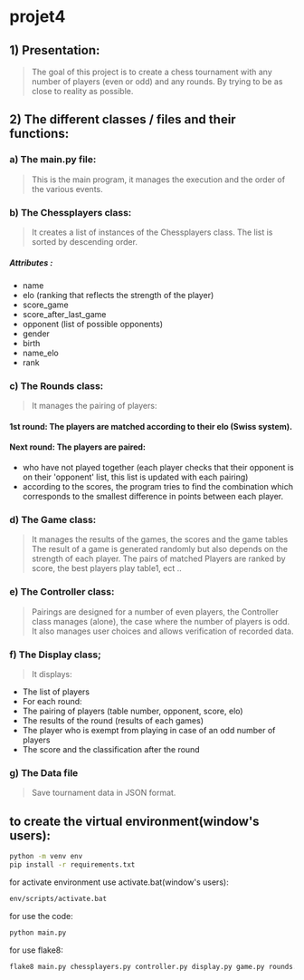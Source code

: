 # projet4

## 1) Presentation:

>The goal of this project is to create a chess tournament with any number of players (even or odd) and any rounds.
>By trying to be as close to reality as possible.

## 2) The different classes / files and their functions:

### a) The main.py file:
>This is the main program, it manages the execution and the order of the various events.

### b) The Chessplayers class:
>It creates a list of instances of the Chessplayers class.
>The list is sorted by descending order.
>
##### Attributes :
- name
- elo (ranking that reflects the strength of the player)
- score_game
- score_after_last_game
- opponent (list of possible opponents)
- gender
- birth
- name_elo
- rank

 ### c) The Rounds class:
> It manages the pairing of players:
#### 1st round: The players are matched according to their elo (Swiss system).
#### Next round: The players are paired:
- who have not played together (each player checks that their opponent is on their 'opponent' list, this list is updated with each pairing)
- according to the scores, the program tries to find the combination which corresponds to the smallest difference in points between each player.

### d) The Game class:
> It manages the results of the games, the scores and the game tables
> The result of a game is generated randomly but also depends on the strength of each player.
> The pairs of matched Players are ranked by score, the best players play table1, ect ..
 
### e) The Controller class:
> Pairings are designed for a number of even players, the Controller class manages (alone), the case where the number of players is odd.
> It also manages user choices and allows verification of recorded data.

### f) The Display class;
>It displays:
- The list of players
- For each round:
- The pairing of players (table number, opponent, score, elo)
- The results of the round (results of each games)
- The player who is exempt from playing in case of an odd number of players
- The score and the classification after the round

### g) The Data file
>Save tournament data in JSON format.

## to create the virtual environment(window's users):
```sh
python -m venv env
pip install -r requirements.txt
```
for activate environment use activate.bat(window's users):
```sh
env/scripts/activate.bat
```
for use the code:
```sh
python main.py
```
for use flake8:
```sh
flake8 main.py chessplayers.py controller.py display.py game.py rounds.py data.py --format=html --htmldir=flakereport --max-line-length 99
```

